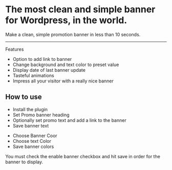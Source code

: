 # The most clean and simple banner for Wordpress, in the world.
<p>Make a clean, simple promotion banner in less than 10 seconds.</p>
<hr>
<p>Features</p>
<ul>
  <li>Option to add link to banner</li>
  <li>Change background and text color to preset value</li>
  <li>Display date of last banner update</li>
  <li>Tasteful animations</li>
  <li>Impress all your visitor with a really nice banner</li>
</ul>

<h2>How to use</h2>
<ul>
<li>Install the plugin</li>
<li>Set Promo banner heading</li>
<li>Optionally set promo text and add a link to the banner</li>
<li>Save banner text</li>
</ul>
<ul>
<li>Choose Banner Coor</li>
<li>Choose text Color</li>
<li>Save banner colors</li>
</ul>

</b>You must check the enable banner checkbox and hit save in order for the banner to display.</b>
